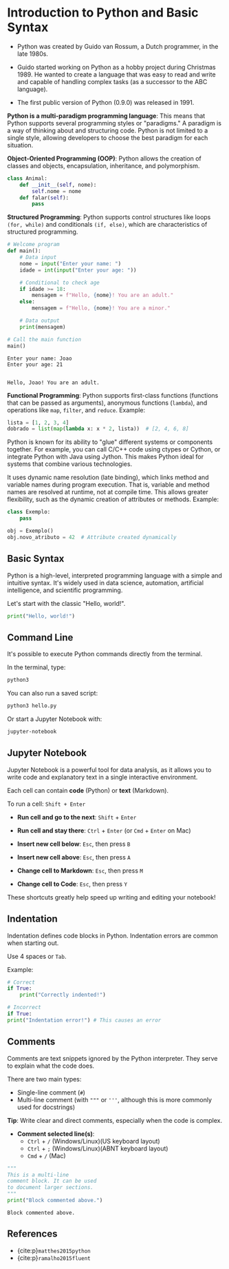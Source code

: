 # Introduction to Python and Basic Syntax

  * Python was created by Guido van Rossum, a Dutch programmer, in the late 1980s.

  * Guido started working on Python as a hobby project during Christmas 1989. He wanted to create a language that was easy to read and write and capable of handling complex tasks (as a successor to the ABC language).

  * The first public version of Python (0.9.0) was released in 1991.

**Python is a multi-paradigm programming language**: This means that Python supports several programming styles or "paradigms." A paradigm is a way of thinking about and structuring code. Python is not limited to a single style, allowing developers to choose the best paradigm for each situation.

**Object-Oriented Programming (OOP)**: Python allows the creation of classes and objects, encapsulation, inheritance, and polymorphism.

```python
class Animal:
    def __init__(self, nome):
        self.nome = nome
    def falar(self):
        pass
```

**Structured Programming**: Python supports control structures like loops `(for, while)` and conditionals `(if, else)`, which are characteristics of structured programming.

```python
# Welcome program
def main():
    # Data input
    nome = input("Enter your name: ")
    idade = int(input("Enter your age: "))

    # Conditional to check age
    if idade >= 18:
        mensagem = f"Hello, {nome}! You are an adult."
    else:
        mensagem = f"Hello, {nome}! You are a minor."

    # Data output
    print(mensagem)

# Call the main function
main()
```

```
Enter your name: Joao
Enter your age: 21


Hello, Joao! You are an adult.
```

**Functional Programming**: Python supports first-class functions (functions that can be passed as arguments), anonymous functions (`lambda`), and operations like `map`, `filter`, and `reduce`. Example:

```python
lista = [1, 2, 3, 4]
dobrado = list(map(lambda x: x * 2, lista))  # [2, 4, 6, 8]
```

Python is known for its ability to "glue" different systems or components together. For example, you can call C/C++ code using ctypes or Cython, or integrate Python with Java using Jython. This makes Python ideal for systems that combine various technologies.

It uses dynamic name resolution (late binding), which links method and variable names during program execution. That is, variable and method names are resolved at runtime, not at compile time. This allows greater flexibility, such as the dynamic creation of attributes or methods. Example:

```python
class Exemplo:
    pass

obj = Exemplo()
obj.novo_atributo = 42  # Attribute created dynamically
```
## Basic Syntax

Python is a high-level, interpreted programming language with a simple and intuitive syntax. It's widely used in data science, automation, artificial intelligence, and scientific programming.

Let's start with the classic "Hello, world\!".

```python
print("Hello, world!")
```

## Command Line

It's possible to execute Python commands directly from the terminal.

In the terminal, type:

```bash
python3
```

You can also run a saved script:

```bash
python3 hello.py
```

Or start a Jupyter Notebook with:

```bash
jupyter-notebook
```

## Jupyter Notebook

Jupyter Notebook is a powerful tool for data analysis, as it allows you to write code and explanatory text in a single interactive environment.

Each cell can contain **code** (Python) or **text** (Markdown).

To run a cell: `Shift + Enter`

  * **Run cell and go to the next**:
    `Shift` + `Enter`

  * **Run cell and stay there**:
    `Ctrl` + `Enter` (or `Cmd` + `Enter` on Mac)

  * **Insert new cell below**:
    `Esc`, then press `B`

  * **Insert new cell above**:
    `Esc`, then press `A`

  * **Change cell to Markdown**:
    `Esc`, then press `M`

  * **Change cell to Code**:
    `Esc`, then press `Y`

These shortcuts greatly help speed up writing and editing your notebook\!

## Indentation

Indentation defines code blocks in Python. Indentation errors are common when starting out.

Use 4 spaces or `Tab`.

Example:

```python
# Correct
if True:
    print("Correctly indented!")

# Incorrect
if True:
print("Indentation error!") # This causes an error
```

## Comments

Comments are text snippets ignored by the Python interpreter. They serve to explain what the code does.

There are two main types:

  * Single-line comment (`#`)
  * Multi-line comment (with `"""` or `'''`, although this is more commonly used for docstrings)

**Tip**: Write clear and direct comments, especially when the code is complex.

  * **Comment selected line(s)**:
      * `Ctrl` + `/` (Windows/Linux)(US keyboard layout)
      * `Ctrl` + `;` (Windows/Linux)(ABNT keyboard layout)
      * `Cmd` + `/` (Mac)

<!-- end list -->

```python
"""
This is a multi-line
comment block. It can be used
to document larger sections.
"""
print("Block commented above.")
```

```
Block commented above.
```

## References
 
* {cite:p}`matthes2015python`
* {cite:p}`ramalho2015fluent`